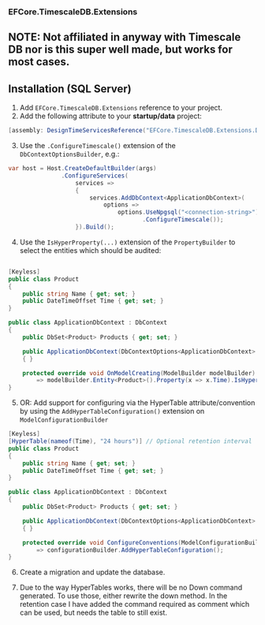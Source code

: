 ### EFCore.TimescaleDB.Extensions


## NOTE: Not affiliated in anyway with Timescale DB nor is this super well made, but works for most cases.


## Installation (SQL Server)

1. Add `EFCore.TimescaleDB.Extensions` reference to your project.
2. Add the following attribute to your **startup/data** project:

```csharp
[assembly: DesignTimeServicesReference("EFCore.TimescaleDB.Extensions.DesignTimeServices, EFCore.TimescaleDB.Extensions")]
```

3. Use the `.ConfigureTimescale()` extension of the `DbContextOptionsBuilder`, e.g.:

```csharp
var host = Host.CreateDefaultBuilder(args)
               .ConfigureServices(
                   services =>
                   {
                       services.AddDbContext<ApplicationDbContext>(
                           options =>
                               options.UseNpgsql("<connection-string>")
                                      .ConfigureTimescale());
                   }).Build();
```

4. Use the `IsHyperProperty(...)` extension of the `PropertyBuilder` to select the entities which should be audited:

```csharp

[Keyless]
public class Product 
{
    public string Name { get; set; }
    public DateTimeOffset Time { get; set; }
}

public class ApplicationDbContext : DbContext
{
    public DbSet<Product> Products { get; set; }

    public ApplicationDbContext(DbContextOptions<ApplicationDbContext> options) : base(options)
    { }

    protected override void OnModelCreating(ModelBuilder modelBuilder) 
        => modelBuilder.Entity<Product>().Property(x => x.Time).IsHyperProperty(retentionInterval: "24 hours"); // Use optional retention interval
}
```

5. OR: Add support for configuring via the HyperTable attribute/convention by using the `AddHyperTableConfiguration()` extension on `ModelConfigurationBuilder` 
```csharp
[Keyless]
[HyperTable(nameof(Time), "24 hours")] // Optional retention interval
public class Product 
{
    public string Name { get; set; }
    public DateTimeOffset Time { get; set; }
}

public class ApplicationDbContext : DbContext
{
    public DbSet<Product> Products { get; set; }

    public ApplicationDbContext(DbContextOptions<ApplicationDbContext> options) : base(options)
    { }

    protected override void ConfigureConventions(ModelConfigurationBuilder configurationBuilder)
        => configurationBuilder.AddHyperTableConfiguration();
}
```

6. Create a migration and update the database.

7. Due to the way HyperTables works, there will be no Down command generated. To use those, either rewrite the down method. In the retention case I have added the command required as comment which can be used, but needs the table to still exist.